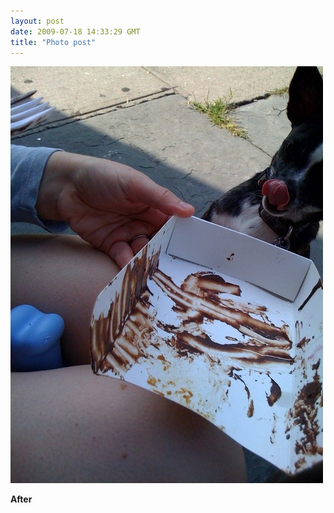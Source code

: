 ```yaml
---
layout: post
date: 2009-07-18 14:33:29 GMT
title: "Photo post"
---
```

![travisj](/images/78df6cfeac4fc443af651c20dbdb96f1f8018b5b18fc29f99b67a615b45f6cc3.jpg)

<b>After</b>